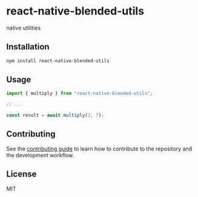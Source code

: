 # react-native-blended-utils

native utilities

## Installation

```sh
npm install react-native-blended-utils
```

## Usage

```js
import { multiply } from "react-native-blended-utils";

// ...

const result = await multiply(3, 7);
```

## Contributing

See the [contributing guide](CONTRIBUTING.md) to learn how to contribute to the repository and the development workflow.

## License

MIT
